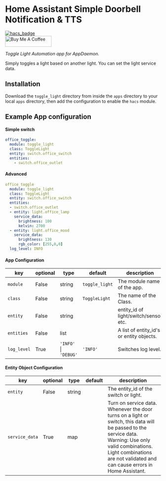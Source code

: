 # Home Assistant Simple Doorbell Notification & TTS

[![hacs_badge](https://img.shields.io/badge/HACS-Default-orange.svg?style=for-the-badge)](https://github.com/custom-components/hacs)
<br><a href="https://www.buymeacoffee.com/Petro31" target="_blank"><img src="https://cdn.buymeacoffee.com/buttons/default-black.png" width="150px" height="35px" alt="Buy Me A Coffee" style="height: 35px !important;width: 150px !important;" ></a>

_Toggle Light Automation app for AppDaemon._

Simply toggles a light based on another light.  You can set the light service data.

## Installation

Download the `toggle_light` directory from inside the `apps` directory to your local `apps` directory, then add the configuration to enable the `hacs` module.

## Example App configuration

#### Simple switch
```yaml
office_toggle:
  module: toggle_light
  class: ToggleLight
  entity: switch.office_switch
  entities:
    - switch.office_outlet
```

#### Advanced 
```yaml
office_toggle
  module: toggle_light
  class: ToggleLight
  entity: switch.office_switch
  entities:
  - switch.office_outlet
  - entity: light.office_lamp
    service_data:
      brightness: 100
      kelvin: 2700
  - entity: light.office_mood
    service_data:
      brightness: 130
      rgb_color: [255,0,0]
  log_level: INFO
```

#### App Configuration
key | optional | type | default | description
-- | -- | -- | -- | --
`module` | False | string | `toggle_light` | The module name of the app.
`class` | False | string | `ToggleLight` | The name of the Class.
`entity` | False | string | | entity_id of light/switch/sensor etc.
`entities`| False | list | | A list of entity_id's or entity objects.
`log_level` | True | `'INFO'` &#124; `'DEBUG'` | `'INFO'` | Switches log level.

#### Entity Object Configuration
key | optional | type | default | description
-- | -- | -- | -- | --
`entity` | False | string | | The entity_id of the switch or light.
`service_data` | True | map | | Turn on service data.  Whenever the door turns on a light or switch, this data will be passed to the service data.  Warning: Use only valid combinations.  Light combinations are not validated and can cause errors in Home Assistant.
